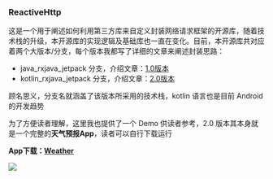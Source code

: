 ### ReactiveHttp

这是一个用于阐述如何利用第三方库来自定义封装网络请求框架的开源库，随着技术栈的升级，本开源库的实现逻辑及基础库也一直在变化。目前，本开源库共对应着两个大版本/分支，每个版本我都写了详细的文章来阐述封装思路：

- java_rxjava_jetpack 分支，介绍文章：[1.0版本](doc/README_java_rxjava_jetpack.md)
- kotlin_rxjava_jetpack 分支，介绍文章：[2.0版本](doc/README_kotlin_rxjava_jetpack.md)

顾名思义，分支名就涵盖了该版本所采用的技术栈，kotlin 语言也是目前 Android 的开发趋势

为了方便读者理解，这里我也提供了一个 Demo 供读者参考，2.0 版本其本身就是一个完整的**天气预报App**，读者可以自行下载运行

**App下载：[Weather](doc/app-debug.apk)**

![](https://upload-images.jianshu.io/upload_images/2552605-33e4c24002d496a2.gif?imageMogr2/auto-orient/strip)